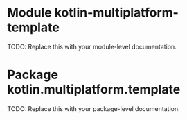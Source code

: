 # Module kotlin-multiplatform-template
TODO: Replace this with your module-level documentation.

# Package kotlin.multiplatform.template
TODO: Replace this with your package-level documentation.
